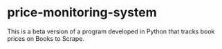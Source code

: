 # price-monitoring-system
This is a beta version of a program developed in Python that tracks book prices on Books to Scrape.
